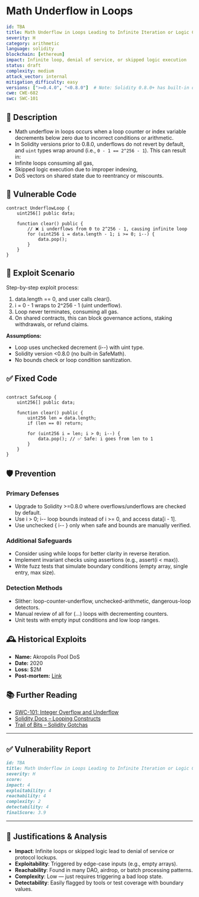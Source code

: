 # Math Underflow in Loops

```YAML
id: TBA
title: Math Underflow in Loops Leading to Infinite Iteration or Logic Corruption
severity: H
category: arithmetic
language: solidity
blockchain: [ethereum]
impact: Infinite loop, denial of service, or skipped logic execution
status: draft
complexity: medium
attack_vector: internal
mitigation_difficulty: easy
versions: [">=0.4.0", "<0.8.0"]  # Note: Solidity 0.8.0+ has built-in overflow checks
cwe: CWE-682
swc: SWC-101
```

## 📝 Description

- Math underflow in loops occurs when a loop counter or index variable decrements below zero due to incorrect conditions or arithmetic. 
- In Solidity versions prior to 0.8.0, underflows do not revert by default, and `uint` types wrap around (i.e., `0 - 1 == 2^256 - 1`). This can result in:
- Infinite loops consuming all gas,
- Skipped logic execution due to improper indexing,
- DoS vectors on shared state due to reentrancy or miscounts.

## 🚨 Vulnerable Code

```solidity
contract UnderflowLoop {
    uint256[] public data;

    function clear() public {
        // ❌ i underflows from 0 to 2^256 - 1, causing infinite loop
        for (uint256 i = data.length - 1; i >= 0; i--) {
            data.pop();
        }
    }
}
```

## 🧪 Exploit Scenario

Step-by-step exploit process:

1. data.length == 0, and user calls clear().
2. i = 0 - 1 wraps to 2^256 - 1 (uint underflow).
3. Loop never terminates, consuming all gas.
4. On shared contracts, this can block governance actions, staking withdrawals, or refund claims.

**Assumptions:**

- Loop uses unchecked decrement (i--) with uint type.
- Solidity version <0.8.0 (no built-in SafeMath).
- No bounds check or loop condition sanitization.

## ✅ Fixed Code

```solidity

contract SafeLoop {
    uint256[] public data;

    function clear() public {
        uint256 len = data.length;
        if (len == 0) return;

        for (uint256 i = len; i > 0; i--) {
            data.pop(); // ✅ Safe: i goes from len to 1
        }
    }
}

```

## 🛡️ Prevention

### Primary Defenses

- Upgrade to Solidity >=0.8.0 where overflows/underflows are checked by default.
- Use i > 0; i-- loop bounds instead of i >= 0, and access data[i - 1].
- Use unchecked { i-- } only when safe and bounds are manually verified.

### Additional Safeguards

- Consider using while loops for better clarity in reverse iteration.
- Implement invariant checks using assertions (e.g., assert(i < max)).
- Write fuzz tests that simulate boundary conditions (empty array, single entry, max size).

### Detection Methods

- Slither: loop-counter-underflow, unchecked-arithmetic, dangerous-loop detectors.
- Manual review of all for (...) loops with decrementing counters.
- Unit tests with empty input conditions and low loop ranges.

## 🕰️ Historical Exploits

- **Name:** Akropolis Pool DoS 
- **Date:** 2020 
- **Loss:** $2M 
- **Post-mortem:** [Link](https://medium.com/akropolis/akropolis-post-mortem-2cb570f4314d) 


## 📚 Further Reading

- [SWC-101: Integer Overflow and Underflow](https://swcregistry.io/docs/SWC-101)
- [Solidity Docs – Looping Constructs](https://docs.soliditylang.org/en/latest/control-structures.html#loops) 
- [Trail of Bits – Solidity Gotchas](https://github.com/crytic/awesome-ethereum-security) 

---

## ✅ Vulnerability Report

```markdown
id: TBA
title: Math Underflow in Loops Leading to Infinite Iteration or Logic Corruption
severity: H
score:
impact: 4         
exploitability: 4 
reachability: 4   
complexity: 2     
detectability: 4  
finalScore: 3.9
```


---


## 📄 Justifications & Analysis

- **Impact**: Infinite loops or skipped logic lead to denial of service or protocol lockups.
- **Exploitability**: Triggered by edge-case inputs (e.g., empty arrays).
- **Reachability**: Found in many DAO, airdrop, or batch processing patterns.
- **Complexity**: Low — just requires triggering a bad loop state.
- **Detectability**: Easily flagged by tools or test coverage with boundary values.